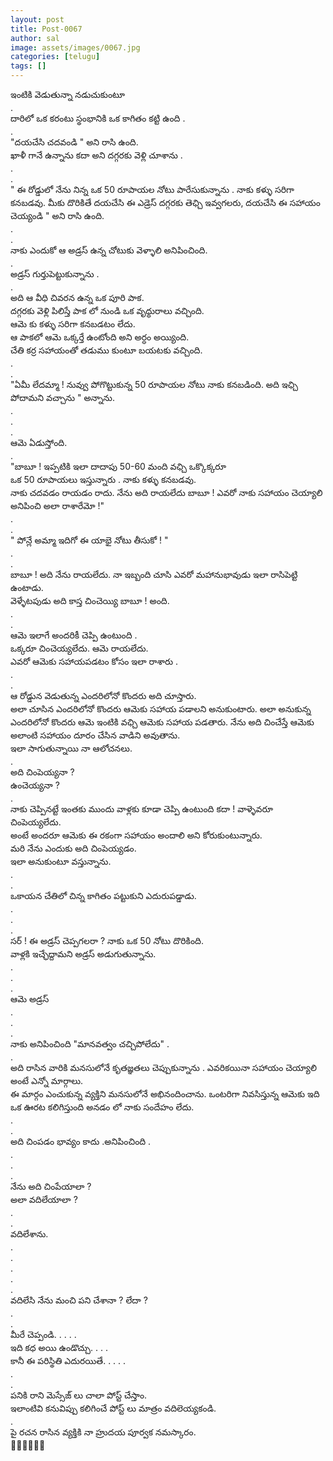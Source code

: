 ```yaml
---
layout: post
title: Post-0067
author: sal
image: assets/images/0067.jpg
categories: [telugu]
tags: []
---
```

ఇంటికి వెడుతున్నా నడుచుకుంటూ  <br>
 .  <br>
 దారిలో ఒక కరంటు స్థంభానికి ఒక కాగితం కట్టి ఉంది .  <br>
 .  <br>
 "దయచేసి చదవండి " అని రాసి ఉంది.  <br>
 ఖాళీ గానే ఉన్నాను కదా అని దగ్గరకు వెళ్లి చూశాను .  <br>
 .  <br>
 .  <br>
 " ఈ రోడ్డులో నేను నిన్న ఒక 50 రూపాయల నోటు పారేసుకున్నాను . నాకు కళ్ళు సరిగా కనబడవు. మీకు దొరికితే దయచేసి ఈ ఎడ్రెస్ దగ్గరకు తెఛ్చి ఇవ్వగలరు, దయచేసి ఈ సహాయం చెయ్యండి " అని రాసి ఉంది.  <br>
 .  <br>
 .  <br>
 నాకు ఎందుకో ఆ అడ్రస్ ఉన్న చోటుకు వెళ్ళాలి అనిపించింది.  <br>
 .  <br>
 అడ్రస్ గుర్తుపెట్టుకున్నాను .  <br>
 .  <br>
 అది ఆ వీధి చివరన ఉన్న ఒక పూరి పాక.  <br>
 దగ్గరకు వెళ్లి పిలిస్తే పాక లో నుండి ఒక వృధ్ధురాలు వచ్చింది.  <br>
 ఆమె కు కళ్ళు సరిగా కనబడటం లేదు.  <br>
 ఆ పాకలో ఆమె ఒక్కర్తే ఉంటోంది అని అర్ధం అయ్యింది.  <br>
 చేతి కర్ర సహాయంతో తడుము కుంటూ బయటకు వచ్చింది.  <br>
 .  <br>
 .  <br>
 "ఏమీ లేదమ్మా ! నువ్వు పోగొట్టుకున్న 50 రూపాయల నోటు నాకు కనబడింది. అది ఇఛ్చి పోదామని వచ్చాను " అన్నాను.  <br>
 .  <br>
 .  <br>
 .  <br>
 ఆమె ఏడుస్తోంది.  <br>
 .  <br>
 "బాబూ ! ఇప్పటికి ఇలా దాదాపు 50-60 మంది వఛ్చి ఒక్కొక్కరూ  <br>
 ఒక 50 రూపాయలు ఇస్తున్నారు . నాకు కళ్ళు కనబడవు.  <br>
 నాకు చదవడం రాయడం రాదు. నేను అది రాయలేదు బాబూ ! ఎవరో నాకు సహాయం చెయ్యాలి అనిపించి అలా రాశారేమో !"  <br>
 .  <br>
 .  <br>
 " పోన్లే అమ్మా ఇదిగో ఈ యాభై నోటు తీసుకో ! "  <br>
 .  <br>
 .  <br>
 బాబూ ! అది నేను రాయలేదు. నా ఇబ్బంది చూసి ఎవరో మహానుభావుడు ఇలా రాసిపెట్టి ఉంటాడు.  <br>
 వెళ్ళేటపుడు అది కాస్త చించెయ్యి బాబూ ! అంది.  <br>
 .  <br>
 .  <br>
 ఆమె ఇలాగే అందరికీ చెప్పి ఉంటుంది .  <br>
 ఒక్కరూ చించెయ్యలేదు. ఆమె రాయలేదు.  <br>
 ఎవరో ఆమెకు సహాయపడటం కోసం ఇలా రాశారు .  <br>
 .  <br>
 .  <br>
 ఆ రోడ్డున వెడుతున్న ఎందరిలోనో కొందరు అది చూస్తారు.  <br>
 అలా చూసిన ఎందరిలోనో కొందరు ఆమెకు సహాయ పడాలని అనుకుంటారు. అలా అనుకున్న ఎందరిలోనో కొందరు ఆమె ఇంటికి వఛ్చి ఆమెకు సహాయ పడతారు. నేను అది చించేస్తే ఆమెకు అలాంటి సహాయం దూరం చేసిన వాడిని అవుతాను.  <br>
 ఇలా సాగుతున్నాయి నా ఆలోచనలు.  <br>
 .  <br>
 అది చింపెయ్యనా ?  <br>
 ఉంచెయ్యనా ?  <br>
 .  <br>
 నాకు చెప్పినట్టే ఇంతకు ముందు వాళ్లకు కూడా చెప్పి ఉంటుంది కదా ! వాళ్ళెవరూ చింపెయ్యలేదు.  <br>
 అంటే అందరూ ఆమెకు ఈ రకంగా సహాయం అందాలి అని కోరుకుంటున్నారు.  <br>
 మరి నేను ఎందుకు అది చింపెయ్యడం.  <br>
 ఇలా అనుకుంటూ వస్తున్నాను.  <br>
 .  <br>
 .  <br>
 ఒకాయన చేతిలో చిన్న కాగితం పట్టుకుని ఎదురుపడ్డాడు.  <br>
 .  <br>
 .  <br>
 .  <br>
 సర్ ! ఈ అడ్రస్ చెప్పగలరా ? నాకు ఒక 50 నోటు దొరికింది.  <br>
 వాళ్లకి ఇచ్ఛేద్దామని అడ్రస్ అడుగుతున్నాను.  <br>
 .  <br>
 .  <br>
 .  <br>
 ఆమె అడ్రస్  <br>
 .  <br>
 .  <br>
 .  <br>
 నాకు అనిపించింది "మానవత్వం చచ్చిపోలేదు" .  <br>
 .  <br>
 అది రాసిన వారికి మనసులోనే కృతజ్ఞతలు చెప్పుకున్నాను . ఎవరికయినా సహాయం చెయ్యాలి అంటే ఎన్నో మార్గాలు.  <br>
 ఈ మార్గం ఎంచుకున్న వ్యక్తిని మనసులోనే అభినందించాను. ఒంటరిగా నివసిస్తున్న ఆమెకు ఇది ఒక ఊరట కలిగిస్తుంది అనడం లో నాకు సందేహం లేదు.  <br>
 .  <br>
 .  <br>
 అది చింపడం భావ్యం కాదు .అనిపించింది .  <br>
 .  <br>
 .  <br>
 .  <br>
 నేను అది చింపేయాలా ?  <br>
 అలా వదిలేయాలా ?  <br>
 .  <br>
 .  <br>
 వదిలేశాను.  <br>
 .  <br>
 .  <br>
 .  <br>
 .  <br>
 .  <br>
 వదిలేసి నేను మంచి పని చేశానా ? లేదా ?  <br>
 .  <br>
 .  <br>
 మీరే చెప్పండి. . . . .  <br>
 ఇది కధ అయి ఉండొచ్చు. . . .  <br>
 కానీ ఈ పరిస్థితి ఎదురయితే. . . . .  <br>
 .  <br>
 .  <br>
 పనికి రాని మెస్సేజ్ లు చాలా పోస్ట్ చేస్తాం.  <br>
 ఇలాంటివి కనువిప్పు కలిగించే పోస్ట్ లు మాత్రం వదిలెయ్యకండి.  <br>
 .  <br>
 పై రచన రాసిన వ్యక్తికి నా హ్రుదయ పూర్వక నమస్కారం.  <br>
 🌷🙏🙏🙏🙏🌷